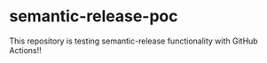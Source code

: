 # semantic-release-poc
This repository is testing semantic-release functionality with GitHub Actions!!
